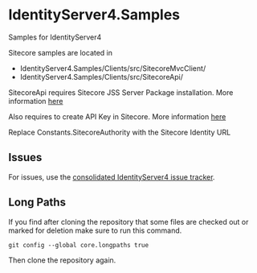 # IdentityServer4.Samples
Samples for IdentityServer4

Sitecore samples are located in

* IdentityServer4.Samples/Clients/src/SitecoreMvcClient/
* IdentityServer4.Samples/Clients/src/SitecoreApi/

SitecoreApi requires Sitecore JSS Server Package installation. More information [here](https://jss.sitecore.com/docs/getting-started/jss-server-install)

Also requires to create API Key in Sitecore. More information [here](https://jss.sitecore.com/docs/getting-started/app-deployment)

Replace Constants.SitecoreAuthority with the Sitecore Identity URL

## Issues

For issues, use the [consolidated IdentityServer4 issue tracker](https://github.com/IdentityServer/IdentityServer4/issues).

## Long Paths

If you find after cloning the repository that some files are checked out or marked for deletion make sure to run this command.

    git config --global core.longpaths true

Then clone the repository again.
